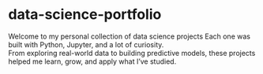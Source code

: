 # data-science-portfolio


Welcome to my personal collection of data science projects 
Each one was built with Python, Jupyter, and a lot of curiosity.  
From exploring real-world data to building predictive models, these projects helped me learn, grow, and apply what I’ve studied.
